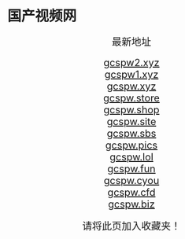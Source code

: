# 国产视频网
<center>
<span style="font-size:20px">最新地址</span><br>
<br />
<span style="font-size:20px"><a href="https://gcspw2.xyz" target="_blank">gcspw2.xyz</a></span><br>
<span style="font-size:20px"><a href="https://gcspw1.xyz" target="_blank">gcspw1.xyz</a></span><br>
<span style="font-size:20px"><a href="https://gcspw.xyz" target="_blank">gcspw.xyz</a></span><br>
<span style="font-size:20px"><a href="https://gcspw.store" target="_blank">gcspw.store</a></span><br>
<span style="font-size:20px"><a href="https://gcspw.shop" target="_blank">gcspw.shop</a></span><br>
<span style="font-size:20px"><a href="https://gcspw.site" target="_blank">gcspw.site</a></span><br>
<span style="font-size:20px"><a href="https://gcspw.sbs" target="_blank">gcspw.sbs</a></span><br>
<span style="font-size:20px"><a href="https://gcspw.pics" target="_blank">gcspw.pics</a></span><br>
<span style="font-size:20px"><a href="https://gcspw.lol" target="_blank">gcspw.lol</a></span><br>
<span style="font-size:20px"><a href="https://gcspw.fun" target="_blank">gcspw.fun</a></span><br>
<span style="font-size:20px"><a href="https://gcspw.cyou" target="_blank">gcspw.cyou</a></span><br>
<span style="font-size:20px"><a href="https://gcspw.cfd" target="_blank">gcspw.cfd</a></span><br>
<span style="font-size:20px"><a href="https://gcspw.biz" target="_blank">gcspw.biz</a></span><br>
<br />
<span style="font-size:20px">请将此页加入收藏夹！</span>
</center>

